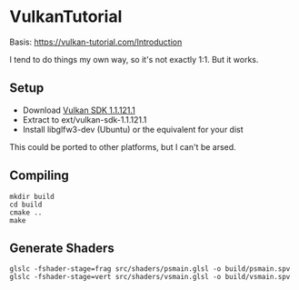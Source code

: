 # VulkanTutorial

Basis: https://vulkan-tutorial.com/Introduction

I tend to do things my own way, so it's not exactly 1:1. But it works.

## Setup

* Download [Vulkan SDK 1.1.121.1](https://vulkan.lunarg.com/sdk/home#sdk/downloadConfirm/1.1.121.1/linux/vulkansdk-linux-x86_64-1.1.121.1.tar.gz)
* Extract to ext/vulkan-sdk-1.1.121.1
* Install libglfw3-dev (Ubuntu) or the equivalent for your dist

This could be ported to other platforms, but I can't be arsed.

## Compiling

    mkdir build
    cd build
    cmake ..
    make

## Generate Shaders

    glslc -fshader-stage=frag src/shaders/psmain.glsl -o build/psmain.spv
    glslc -fshader-stage=vert src/shaders/vsmain.glsl -o build/vsmain.spv
